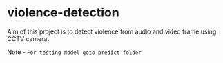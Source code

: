 # violence-detection
Aim of this project is to detect violence from audio and video frame using CCTV camera.

Note - `For testing model goto predict folder` 
